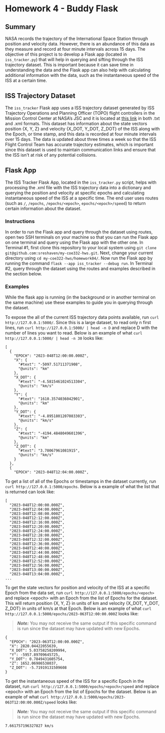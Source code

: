 # Homework 4 - Buddy Flask

## Summary

NASA records the trajectory of the International Space Station through position and velocity data. However, there is an abundance of this data as they measure and record at four minute intervals across 15 days. The objective of this project is to develop a Flask app (located in `iss_tracker.py`) that will help in querying and sifting through the ISS trajectory dataset. This is important because it can save time in understanding the data and the Flask app can also help with calculating additional information with the data, such as the instantaneous speed of the ISS at a certain time. 

## ISS Trajectory Dataset

The `iss_tracker` Flask app uses a ISS trajectory dataset generated by ISS Trajectory Operations and Planning Officer (TOPO) flight controllers in the Mission Control Center at NASA’s JSC and it is located at [this link](https://spotthestation.nasa.gov/trajectory_data.cfm) in both .txt and .xml formats. This dataset has information about the state vectors position {X, Y, Z} and velocity {X\_DOT, Y\_DOT, Z\_DOT} of the ISS along with the Epoch, or time stamp, and this data is recorded at four minute intervals over 15 days. The data is updated about three times a week so that the ISS Flight Control Team has accurate trajectory estimates, which is important since this dataset is used to maintain communication links and ensure that the ISS isn't at risk of any potential collisions.

## Flask App

The ISS Tracker Flask App, located in the `iss_tracker.py` script, helps with processing the .xml file with the ISS trajectory data into a dictionary and querying the position and velocity at specific epochs and calculating instantaneous speed of the ISS at a specific time. The end user uses routes (such as `/`, `/epochs`, `/epochs/<epoch>`, `epochs/<epoch>/speed`) to return certain information about the dataset.

### Instructions

In order to run the Flask app and query through the dataset using routes, open two SSH terminals on your machine so that you can run the Flask app on one terminal and query using the Flask app with the other one. In Terminal #1, first clone this repository to your local system using `git clone git@github.com:sreshaven/my-coe332-hws.git`. Next, change your current directory using `cd my-coe322-hws/homework04/`. Now run the Flask app by running the command `flask --app iss_tracker --debug run`. In Terminal #2, query through the dataset using the routes and examples described in the section below.

### Examples
While the flask app is running (in the background or in another terminal on the same machine) use these examples to guide you in querying through the dataset.

To expose the all of the current ISS trajectory data points available, run `curl http://127.0.0.1:5000/`. Since this is a large dataset, to read only n first lines, run `curl http://127.0.0.1:5000/ | head -n D` and replace D with the number of lines you want to read. Below is an example of what `curl http://127.0.0.1:5000/ | head -n 30` looks like:
```
[
  {
    "EPOCH": "2023-048T12:00:00.000Z",
    "X": {
      "#text": "-5097.51711371908",
      "@units": "km"
    },
    "X_DOT": {
      "#text": "-4.5815461024513304",
      "@units": "km/s"
    },
    "Y": {
      "#text": "1610.3574036042901",
      "@units": "km"
    },
    "Y_DOT": {
      "#text": "-4.8951801207083303",
      "@units": "km/s"
    },
    "Z": {
      "#text": "-4194.4848049601396",
      "@units": "km"
    },
    "Z_DOT": {
      "#text": "3.70067961081915",
      "@units": "km/s"
    }
  },
  {
    "EPOCH": "2023-048T12:04:00.000Z",
```

To get a list of all of the Epochs or timestamps in the dataset currently, run `curl http://127.0.0.1:5000/epochs`. Below is a example of what the list that is returned can look like:
```
[
  "2023-048T12:00:00.000Z",
  "2023-048T12:04:00.000Z",
  "2023-048T12:08:00.000Z",
  "2023-048T12:12:00.000Z",
  "2023-048T12:16:00.000Z",
  "2023-048T12:20:00.000Z",
  "2023-048T12:24:00.000Z",
  "2023-048T12:28:00.000Z",
  "2023-048T12:32:00.000Z",
  "2023-048T12:36:00.000Z",
  "2023-048T12:40:00.000Z",
  "2023-048T12:44:00.000Z",
  "2023-048T12:48:00.000Z",
  "2023-048T12:52:00.000Z",
  "2023-048T12:56:00.000Z",
  "2023-048T13:00:00.000Z",
  "2023-048T13:04:00.000Z",
...
```

To get the state vectors for position and velocity of the ISS at a specific Epoch from the data set, run `curl http://127.0.0.1:5000/epochs/<epoch>` and replace \<epoch\> with an Epoch from the list of Epochs for the dataset. This will return position {X, Y, Z} in units of km and velocity {X\_DOT, Y\_DOT, Z\_DOT} in units of km/s at that Epoch. Below is an example of what `curl http://127.0.0.1:5000/epochs/2023-063T12:00:00.000Z` looks like: 

> **_Note:_** You may not receive the same output if this specific command is run since the dataset may have updated with new Epochs.
```
{
  "EPOCH": "2023-063T12:00:00.000Z",
  "X": 2820.04422055639,
  "X_DOT": 5.03758258209994,
  "Y": -5957.89709645725,
  "Y_DOT": 0.7849431605754,
  "Z": 1652.06986538037,
  "Z_DOT": -5.71919131509608
}
```

To get the instantaneous speed of the ISS for a specific Epoch in the dataset, run `curl http://127.0.0.1:5000/epochs/<epoch>/speed` and replace \<epoch\> with an Epoch from the list of Epochs for the dataset. Below is an example of what `curl http://127.0.0.1:5000/epochs/2023-063T12:00:00.000Z/speed` looks like:

> **_Note:_** You may not receive the same output if this specific command is run since the dataset may have updated with new Epochs.
```
7.661757196327827 km/s
```
